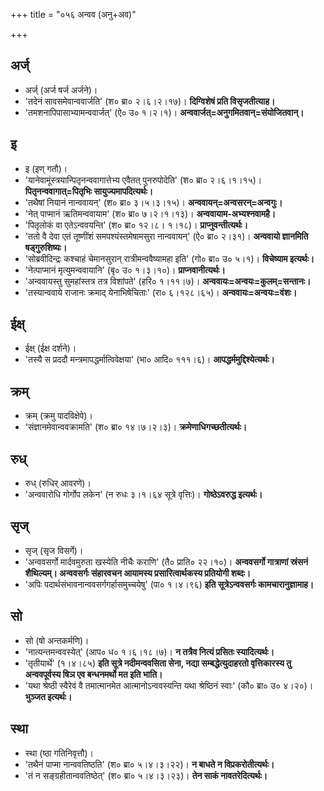 +++
title = "०५६ अन्वव (अनु+अव)"

+++

## अर्ज्
- अर्ज् (अर्ज षर्ज अर्जने)।
- 'तदेनं सावसमेवान्ववार्जति' (श० ब्रा० २।६।२।१७)। **दिग्विशेषं प्रति विसृजतीत्याह।**
- 'तमशनापिपासाभ्यामन्ववार्जत्' (ऐ० उ० १।२।१)। **अन्ववार्जत्=अनुगमितवान्=संयोजितवान्।**

## इ
- इ (इण् गतौ)।
- 'यानेवामूंस्त्रयान्पितृनन्ववागात्तेभ्य एवैतत् पुनरुपोदेति' (श० ब्रा० २।६।१।१५)। **पितृनन्ववागात्=पितृभिः सायुज्यमापदित्यर्थः।**
- 'तथैषां नियानं नान्ववायन्' (श० ब्रा० ३।५।३।१५)। **अन्ववायन्=अन्वसरन्=अन्वगुः।**
- 'नेत् पाप्मानं ऋतिमन्ववायाम' (श० ब्रा० ७।२।१।१३)। **अन्ववायाम-अभ्यश्नवामहै।**
- 'पितृलोकं वा एतेऽन्ववयन्ति' (श० ब्रा० १२।८। १।१८)। **प्राप्नुवन्तीत्यर्थः।**
- 'ततो वै देवा एतं तूष्णींशं समपश्यंस्तमेषामसुरा नान्ववायन्' (ऐ० ब्रा० २।३१)। **अन्ववायो ज्ञानमिति षड्गुरुशिष्यः।**
- 'सोब्रवीदिन्द्रः कश्चाहं चेमानसुरान् रात्रीमन्ववैष्यामहा इति' (गो० ब्रा० उ० ५।१)। **विचेष्याम इत्यर्थः।**
- 'नेत्पाप्मानं मृत्युमन्ववायानि' (बृ० उ० १।३।१०)। **प्राप्नवानीत्यर्थः।**
- 'अन्ववायस्तु सुमहांस्तत्र तत्र विशांपते' (हरि० १।११।७)। **अन्ववायः=अन्वयः=कुलम्=सन्तानः।**
- 'तस्यान्ववाये राजानः क्रमाद् येनाभिषेचिताः' (रा० ६।१२८।६५)। **अन्ववायः=अन्वयः=वंशः।**

## ईक्ष्
- ईक्ष् (ईक्ष दर्शने)।
- 'तस्यै स प्रददौ मन्त्रमापद्धर्मात्विवेक्षया' (भा० आदि० १११।६)। **आपद्धर्ममुद्दिश्येत्यर्थः।**

## क्रम्
- क्रम् (क्रमु पादविक्षेपे)।
- 'संज्ञानमेवान्ववक्रामति' (श० ब्रा० १४।७।२।३)। **क्रमेणाधिगच्छतीत्यर्थः।**

## रुध्
- रुध् (रुधिर् आवरणे)।
- 'अन्ववारोधि गोर्गोप लकेन' (न रुधः ३।१।६४ सूत्रे वृत्तिः)। **गोष्ठेऽवरुद्ध इत्यर्थः।**

## सृज्
- सृज् (सृज विसर्गे)।
- 'अन्ववसर्गो मार्दवमुरुता खस्येति नीचैः कराणि' (तै० प्राति० २२।१०)। **अन्ववसर्गो गात्राणां स्रंसनं शैथिल्यम्। अन्ववसर्गः संहारवचन आयामस्य प्रसारित्वार्थकस्य प्रतियोगी शब्दः।**
- 'अपिः पदार्थसंभावनान्ववसर्गगर्हासमुच्चयेषु' (पा० १।४।९६) **इति सूत्रेऽन्ववसर्गः कामचारानुज्ञामाह।**

## सो
- सो (षो अन्तकर्मणि)।
- 'नात्यन्तमन्ववस्येत्' (आप० ध० १।६।१८।७)। **न तत्रैव नित्यं प्रसितः स्यादित्यर्थः।**
- 'तृतीयार्थे' (१।४।८५) **इति सूत्रे नदीमन्ववसिता सेना, नद्या सम्बद्धेत्युदाहरतो वृत्तिकारस्य तु अन्ववपूर्वस्य षिञ एव बन्धनमर्थो मत इति भाति।**
- 'यथा श्रेष्ठी स्वैरेवं वै तमात्मानमेत आत्मानोऽन्ववस्यन्ति यथा श्रेष्ठिनं स्वाः' (कौ० ब्रा० उ० ४।२०)। **भुञ्जत इत्यर्थः।**

## स्था
- स्था (ष्ठा गतिनिवृत्तौ)।
- 'तथैनं पाप्मा नान्ववतिष्ठति' (श० ब्रा० ५।४।३।२२)। **न बाधते न विप्रकरोतीत्यर्थः।**
- 'तं न सङ्ग्रहीतान्ववतिष्ठेत्' (श० ब्रा० ५।४।३।२३)। **तेन साकं नावतरेदित्यर्थः।**

